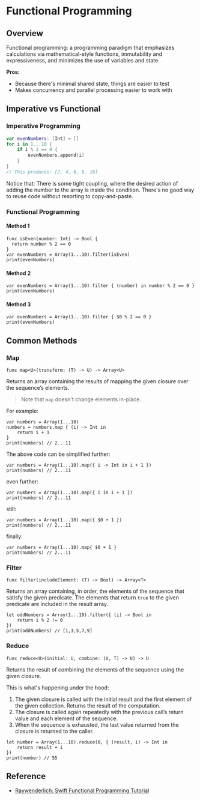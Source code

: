# Functional Programming

## Overview
Functional programming: a programming paradigm that emphasizes calculations via mathematical-style functions, immutability and expressiveness, and minimizes the use of variables and state.

**Pros:**
- Because there's minimal shared state, things are easier to test
- Makes concurrency and parallel processing easier to work with

## Imperative vs Functional

### Imperative Programming
```swift
var evenNumbers: [Int] = []
for i in 1...10 {
	if i % 2 == 0 {
		evenNumbers.append(i)
	}
}
// This produces: [2, 4, 6, 8, 10]
```

Notice that:
There is some tight coupling, where the desired action of adding the number to the array is inside the condition. There's no good way to reuse code without resorting to copy-and-paste.

### Functional Programming

#### Method 1
```
func isEven(number: Int) -> Bool {
  return number % 2 == 0
}
var evenNumbers = Array(1...10).filter(isEven)
print(evenNumbers)
```

#### Method 2
```
var evenNumbers = Array(1...10).filter { (number) in number % 2 == 0 }
print(evenNumbers)
```

#### Method 3
```
var evenNumbers = Array(1...10).filter { $0 % 2 == 0 }
print(evenNumbers)
```

## Common Methods

### Map
```
func map<U>(transform: (T) -> U) -> Array<U>
```

Returns an array containing the results of mapping the given closure over the sequence’s elements.

> Note that `map` doesn't change elements in-place.

For example:
```
var numbers = Array(1...10)
numbers = numbers.map { (i) -> Int in
	return i + 1
}
print(numbers) // 2...11
```

The above code can be simplified further:
```
var numbers = Array(1...10).map({ i -> Int in i + 1 })
print(numbers) // 2...11
```

even further:
```
var numbers = Array(1...10).map({ i in i + 1 })
print(numbers) // 2...11
```

still:
```
var numbers = Array(1...10).map({ $0 + 1 })
print(numbers) // 2...11
```

finally:
```
var numbers = Array(1...10).map{ $0 + 1 }
print(numbers) // 2...11
```

### Filter
```
func filter(includeElement: (T) -> Bool) -> Array<T>
```

Returns an array containing, in order, the elements of the sequence that satisfy the given predicate. The elements that return `true` to the given predicate are included in the result array.

```
let oddNumbers = Array(1...10).filter({ (i) -> Bool in
	return i % 2 != 0
})
print(oddNumbers) // [1,3,5,7,9]
```

### Reduce
```
func reduce<U>(initial: U, combine: (U, T) -> U) -> U
```

Returns the result of combining the elements of the sequence using the given closure.

This is what's happening under the hood:
1. The given closure is called with the initial result and the first element of the given collection. Returns the result of the computation.
2. The closure is called again repeatedly with the previous call’s return value and each element of the sequence.
3. When the sequence is exhausted, the last value returned from the closure is returned to the caller.

```
let number = Array(1...10).reduce(0, { (result, i) -> Int in
	return result + i
})
print(number) // 55
```

## Reference
- [Raywenderlich: Swift Functional Programming Tutorial](https://www.raywenderlich.com/82599/swift-functional-programming-tutorial)